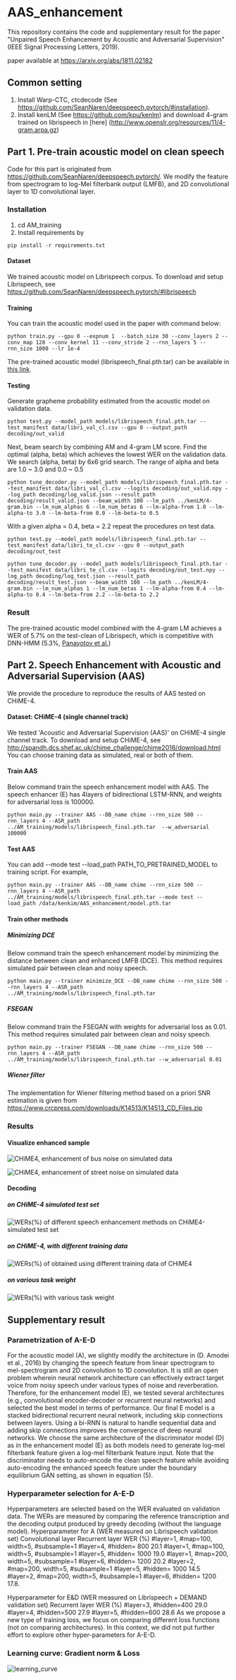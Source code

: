 # AAS_enhancement
This repository contains the code and supplementary result for the paper "Unpaired Speech Enhancement by Acoustic and Adversarial Supervision" (IEEE Signal Processing Letters, 2019).

paper available at https://arxiv.org/abs/1811.02182


## Common setting
1. Install Warp-CTC, ctcdecode (See https://github.com/SeanNaren/deepspeech.pytorch/#installation).
2. Install kenLM (See https://github.com/kpu/kenlm) and download 4-gram trained on librispeech in [here]
(http://www.openslr.org/resources/11/4-gram.arpa.gz)

## Part 1. Pre-train acoustic model on clean speech

Code for this part is originated from https://github.com/SeanNaren/deepspeech.pytorch/.
We modify the feature from spectrogram to log-Mel filterbank output (LMFB), and 2D convolutional layer to 1D convolutional layer.

### Installation
1. cd AM_training
2. Install requirements by
```
pip install -r requirements.txt
```

#### Dataset
We trained acoustic model on Librispeech corpus.
To download and setup Librispeech, see https://github.com/SeanNaren/deepspeech.pytorch/#librispeech

#### Training
You can train the acoustic model used in the paper with command below:
```
python train.py --gpu 0 --expnum 1  --batch_size 30 --conv_layers 2 --conv_map 128 --conv_kernel 11 --conv_stride 2 --rnn_layers 5 --rnn_size 1000 --lr 1e-4
```
The pre-trained acoustic model (librispeech_final.pth.tar) can be available in [this link](https://drive.google.com/file/d/1lzaxGiGOgHOGEUqlwuJygkBPzkjSXG8h/view?usp=sharing).

#### Testing
Generate grapheme probability estimated from the acoustic model on validation data.
```
python test.py --model_path models/librispeech_final.pth.tar --test_manifest data/libri_val_cl.csv --gpu 0 --output_path decoding/out_valid
```

Next, beam search by combining AM and 4-gram LM score. Find the optimal (alpha, beta) which achieves the lowest WER on the validation data. We search (alpha, beta) by 6x6 grid search. The range of alpha and beta are 1.0 ~ 3.0 and 0.0 ~ 0.5
```
python tune_decoder.py --model_path models/librispeech_final.pth.tar --test_manifest data/libri_val_cl.csv --logits decoding/out_valid.npy --log_path decoding/log_valid.json --result_path decoding/result_valid.json --beam_width 100 --lm_path ../kenLM/4-gram.bin --lm_num_alphas 6 --lm_num_betas 6 --lm-alpha-from 1.0 --lm-alpha-to 3.0 --lm-beta-from 0.0 --lm-beta-to 0.5
```

With a given alpha = 0.4, beta = 2.2 repeat the procedures on test data.
```
python test.py --model_path models/librispeech_final.pth.tar --test_manifest data/libri_te_cl.csv --gpu 0 --output_path decoding/out_test

python tune_decoder.py --model_path models/librispeech_final.pth.tar --test_manifest data/libri_te_cl.csv --logits decoding/out_test.npy --log_path decoding/log_test.json --result_path decoding/result_test.json --beam_width 100 --lm_path ../kenLM/4-gram.bin --lm_num_alphas 1 --lm_num_betas 1 --lm-alpha-from 0.4 --lm-alpha-to 0.4 --lm-beta-from 2.2 --lm-beta-to 2.2
```

### Result
The pre-trained acoustic model combined with the 4-gram LM achieves a WER of 5.7% on the test-clean of Librispech, which is competitive with DNN-HMM (5.3%, [Panayotov et al.](https://www.danielpovey.com/files/2015_icassp_librispeech.pdf))



## Part 2. Speech Enhancement with Acoustic and Adversarial Supervision (AAS)
We provide the procedure to reproduce the results of AAS tested on CHiME-4.

#### Dataset: CHiME-4 (single channel track)
We tested 'Acoustic and Adversarial Supervision (AAS)' on CHiME-4 single channel track.
To download and setup CHiME-4, see http://spandh.dcs.shef.ac.uk/chime_challenge/chime2016/download.html
You can choose training data as simulated, real or both of them.

#### Train AAS
Below command train the speech enhancement model with AAS. The speech enhancer (E) has 4layers of bidirectional LSTM-RNN, and weights for adversarial loss is 100000.
```
python main.py --trainer AAS --DB_name chime --rnn_size 500 --rnn_layers 4 --ASR_path ../AM_training/models/librispeech_final.pth.tar  --w_adversarial 100000
```

#### Test AAS
You can add --mode test --load_path PATH_TO_PRETRAINED_MODEL to training script. For example, 
```
python main.py --trainer AAS --DB_name chime --rnn_size 500 --rnn_layers 4 --ASR_path ../AM_training/models/librispeech_final.pth.tar --mode test --load_path /data/kenkim/AAS_enhancement/model.pth.tar 
```


#### Train other methods

##### Minimizing DCE
Below command train the speech enhancement model by minimizing the distance between clean and enhanced LMFB (DCE). This method requires simulated pair between clean and noisy speech. 
```
python main.py --trainer minimize_DCE --DB_name chime --rnn_size 500 --rnn_layers 4 --ASR_path ../AM_training/models/librispeech_final.pth.tar 
```

##### FSEGAN
Below command train the FSEGAN with weights for adversarial loss as 0.01. This method requires simulated pair between clean and noisy speech. 
```
python main.py --trainer FSEGAN --DB_name chime --rnn_size 500 --rnn_layers 4 --ASR_path ../AM_training/models/librispeech_final.pth.tar --w_adversarial 0.01
```

##### Wiener filter
The implementation for Wiener filtering method based on a priori SNR estimation is given from
https://www.crcpress.com/downloads/K14513/K14513_CD_Files.zip

### Results

#### Visualize enhanced sample
![CHiME4, enhancement of bus noise on simulated data](./Speech_enhancement_by_AAS/assets/generated_chime_bus.PNG)

![CHiME4, enhancement of street noise on simulated data](./Speech_enhancement_by_AAS/assets/generated_chime_str.PNG)


#### Decoding
##### on CHiME-4 simulated test set
![WERs(%) of different speech enhancement methods on CHiME4-simulated test set](./Speech_enhancement_by_AAS/assets/table2_chime_simul.PNG)

##### on CHiME-4, with different training data
![WERs(%) of obtained using different training data of CHiME4](./Speech_enhancement_by_AAS/assets/table3_chime_different_training_data.PNG)

##### on various task weight
![WERs(%) with various task weight](./Speech_enhancement_by_AAS/assets/fig4_wer_per_task_weight.png)


## Supplementary result

### Parametrization of A-E-D
For the acoustic model (A), we slightly modify the architecture in (D. Amodei et al., 2016) by changing the speech feature from linear spectrogram to mel-spectrogram and 2D convolution to 1D convolution.
It is still an open problem wherein neural network architecture can effectively extract target voice from noisy speech under various types of noise and reverberation. Therefore, for the enhancement model (E), we tested several architectures (e.g., convolutional encoder-decoder or recurrent neural networks) and selected the best model in terms of performance. Our final E model is a stacked bidirectional recurrent neural network, including skip connections between layers. Using a bi-RNN is natural to handle sequential data and adding skip connections improves the convergence of deep neural networks.
We choose the same architecture of the discriminator model (D) as in the enhancement model (E) as both models need to generate log-mel filterbank feature given a log-mel filterbank feature input. Note that the discriminator needs to auto-encode the clean speech feature while avoiding auto-encoding the enhanced speech feature under the boundary equilibrium GAN setting, as shown in equation (5). 

### Hyperparameter selection for A-E-D
Hyperparameters are selected based on the WER evaluated on validation data. The WERs are measured by comparing the reference transcription and the decoding output produced by greedy decoding (without the language model).
Hyperparameter for A (WER measured on Librispeech validation set)
Convolutional layer	Recurrent layer	WER (%)
#layer=1, #map=100, width=5, #subsample=1	#layer=4, #hidden= 800	20.1
#layer=1, #map=100, width=5, #subsample=1	#layer=5, #hidden= 1000	19.0
#layer=1, #map=200, width=5, #subsample=1	#layer=6, #hidden= 1200	20.2
#layer=2, #map=200, width=5, #subsample=1	#layer=5, #hidden= 1000	14.5
#layer=2, #map=200, width=5, #subsample=1	#layer=6, #hidden= 1200	17.8.

Hyperparameter for E&D (WER measured on Librispeech + DEMAND validation set)
Recurrent layer	WER (%)
#layer=3, #hidden=400	29.0
#layer=4, #hidden=500	27.9
#layer=5, #hidden=600	28.6
As we propose a new type of training loss, we focus on comparing different loss functions (not on comparing architectures). In this context, we did not put further effort to explore other hyper-parameters for A-E-D.

### Learning curve: Gradient norm & Loss
![learning_curve](./Speech_enhancement_by_AAS/assets/learning_curve.png)

